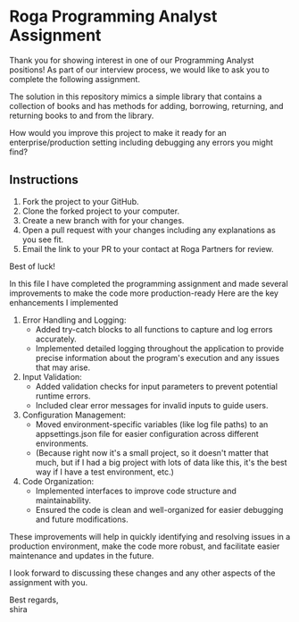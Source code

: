 # Roga Programming Analyst Assignment

Thank you for showing interest in one of our Programming Analyst positions! As part of our interview process, we would like to ask you to complete the following assignment.

The solution in this repository mimics a simple library that contains a collection of books and has methods for adding, borrowing, returning, and returning books to and from the library.

How would you improve this project to make it ready for an enterprise/production setting including debugging any errors you might find?

## Instructions
1. Fork the project to your GitHub.
2. Clone the forked project to your computer.
3. Create a new branch with for your changes.
4. Open a pull request with your changes including any explanations as you see fit.
5. Email the link to your PR to your contact at Roga Partners for review.

Best of luck!



In this file I have completed the programming assignment and made several improvements to make the code more production-ready Here are the key enhancements I implemented

1. Error Handling and Logging:
   - Added try-catch blocks to all functions to capture and log errors accurately.
   - Implemented detailed logging throughout the application to provide precise information about the program's execution and any issues that may arise.
2. Input Validation:
   - Added validation checks for input parameters to prevent potential runtime errors.
   - Included clear error messages for invalid inputs to guide users.
3. Configuration Management:
   - Moved environment-specific variables (like log file paths) to an appsettings.json file for easier configuration across different environments.
   - (Because right now it's a small project, so it doesn't matter that much, but if I had a big project with lots of data like this, it's the best way if I have a 
       test environment, etc.)
 4. Code Organization:
    - Implemented interfaces to improve code structure and maintainability.
    - Ensured the code is clean and well-organized for easier debugging and future modifications.
    
These improvements will help in quickly identifying and resolving issues in a production environment, make the code more robust, and facilitate easier maintenance and updates in the future.

I look forward to discussing these changes and any other aspects of the assignment with you.

Best regards,  
shira



